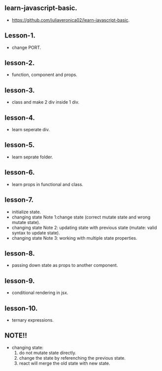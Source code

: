 ## learn-javascript-basic.
* https://github.com/juliaveronica02/learn-javascript-basic.

## Lesson-1.
* change PORT.

## lesson-2.
* function, component and props.

## lesson-3.
* class and make 2 div inside 1 div.

## lesson-4.
* learn seperate div.

## lesson-5.
* learn seprate folder.

## lesson-6.
* learn props in functional and class.

## lesson-7.
* initialize state.
* changing state Note 1:change state (correct mutate state and wrong mutate state).
* changing state Note 2: updating state with previous state (mutate: valid syntax to update state).
* changing state Note 3: working with multiple state properties.

## lesson-8.
* passing down state as props to another component.

## lesson-9.
* conditional rendering in jsx.

## lesson-10.
* ternary expressions.

## NOTE!!
* changing state:
  1. do not mutate state directly.
  2. change the state by referenching the previous state.
  3. react will merge the old state with new state.